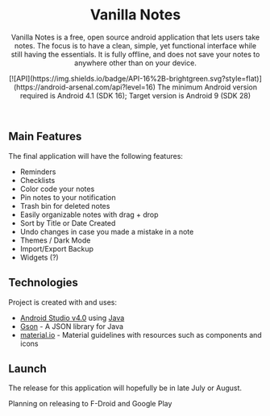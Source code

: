 <h1 align = 'center'> Vanilla Notes </h1> 
<p align = 'center'>
Vanilla Notes is a free, open source android application that lets users take notes. The focus is to have a clean, simple, yet functional interface while still having the essentials. It is fully offline, and does not save your notes to anywhere other than on your device.
</p>
<p align = 'center'>
  [![API](https://img.shields.io/badge/API-16%2B-brightgreen.svg?style=flat)](https://android-arsenal.com/api?level=16)
The minimum Android version required is Android 4.1 (SDK 16); Target version is Android 9 (SDK 28)
</p>
<br/>

## Main Features

The final application will have the following features:

- Reminders
- Checklists
- Color code your notes
- Pin notes to your notification
- Trash bin for deleted notes
- Easily organizable notes with drag + drop
- Sort by Title or Date Created
- Undo changes in case you made a mistake in a note
- Themes / Dark Mode
- Import/Export Backup
- Widgets (?)

## Technologies

Project is created with and uses:

- [Android Studio v4.0](https://developer.android.com/studio/install) using [Java](https://www.java.com/en/)
- [Gson](https://github.com/google/gson) - A JSON library for Java
- [material.io](https://material.io/) - Material guidelines with resources such as components and icons


## Launch

The release for this application will hopefully be in late July or August.

Planning on releasing to F-Droid and Google Play
